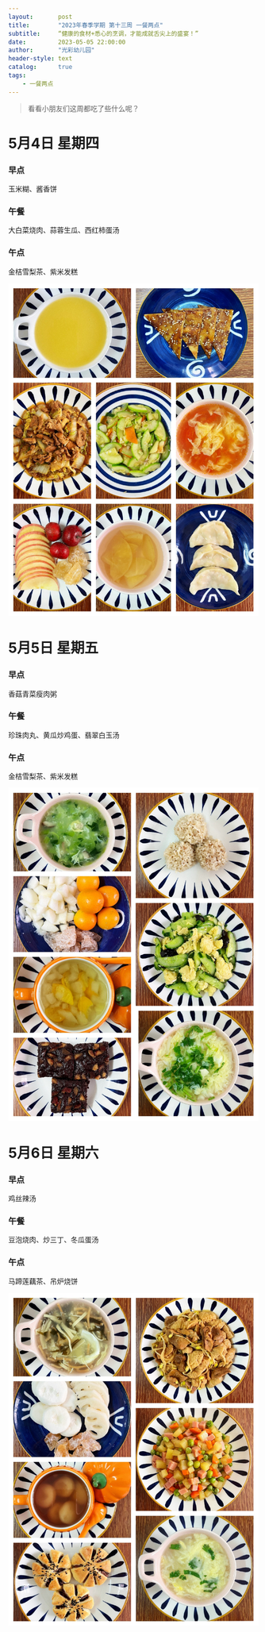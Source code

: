 ```yaml
---
layout:       post
title:        "2023年春季学期 第十三周 一餐两点"
subtitle:     “健康的食材+悉心的烹调，才能成就舌尖上的盛宴！”
date:         2023-05-05 22:00:00
author:       "光彩幼儿园"
header-style: text
catalog:      true
tags:
    - 一餐两点
---
```


>   看看小朋友们这周都吃了些什么呢？

# 5月4日 星期四

### 早点

玉米糊、酱香饼

### 午餐

大白菜烧肉、蒜蓉生瓜、西红柿蛋汤

### 午点

金桔雪梨茶、紫米发糕

![](/img/in-post/meals/b15f7e898a4bc8eae9ff8b9e43e8a5e8.jpeg)

# 5月5日 星期五

### 早点

香菇青菜瘦肉粥

### 午餐

珍珠肉丸、黄瓜炒鸡蛋、翡翠白玉汤

### 午点

金桔雪梨茶、紫米发糕

![](/img/in-post/meals/8c132a0576c7a197cfe4370fd3019b68.jpeg)

# 5月6日 星期六

### 早点

鸡丝辣汤

### 午餐

豆泡烧肉、炒三丁、冬瓜蛋汤

### 午点

马蹄莲藕茶、吊炉烧饼

![](/img/in-post/meals/195c8b9b7144b7426ee8cfe3a043a4c4.jpeg)

